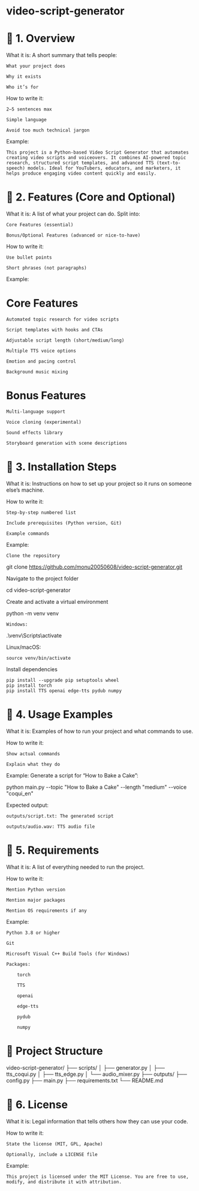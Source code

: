 # video-script-generator
 #  🎯 1. Overview

What it is:
A short summary that tells people:

    What your project does

    Why it exists

    Who it’s for

How to write it:

    2–5 sentences max

    Simple language

    Avoid too much technical jargon

Example:

    This project is a Python-based Video Script Generator that automates creating video scripts and voiceovers. It combines AI-powered topic research, structured script templates, and advanced TTS (text-to-speech) models. Ideal for YouTubers, educators, and marketers, it helps produce engaging video content quickly and easily.

#  🎯 2. Features (Core and Optional)

What it is:
A list of what your project can do.
Split into:

    Core Features (essential)

    Bonus/Optional Features (advanced or nice-to-have)

How to write it:

    Use bullet points

    Short phrases (not paragraphs)

Example:

#  Core Features

    Automated topic research for video scripts

    Script templates with hooks and CTAs

    Adjustable script length (short/medium/long)

    Multiple TTS voice options

    Emotion and pacing control

    Background music mixing

#  Bonus Features

    Multi-language support

    Voice cloning (experimental)

    Sound effects library

    Storyboard generation with scene descriptions

#  🎯 3. Installation Steps

What it is:
Instructions on how to set up your project so it runs on someone else’s machine.

How to write it:

    Step-by-step numbered list

    Include prerequisites (Python version, Git)

    Example commands

Example:

    Clone the repository

git clone https://github.com/monu20050608/video-script-generator.git

Navigate to the project folder

cd video-script-generator

Create and activate a virtual environment

python -m venv venv

    Windows:

.\venv\Scripts\activate

Linux/macOS:

    source venv/bin/activate

Install dependencies

    pip install --upgrade pip setuptools wheel
    pip install torch
    pip install TTS openai edge-tts pydub numpy

#  🎯 4. Usage Examples

What it is:
Examples of how to run your project and what commands to use.

How to write it:

    Show actual commands

    Explain what they do

Example:
Generate a script for “How to Bake a Cake”:

python main.py --topic "How to Bake a Cake" --length "medium" --voice "coqui_en"

Expected output:

    outputs/script.txt: The generated script

    outputs/audio.wav: TTS audio file

#  🎯 5. Requirements

What it is:
A list of everything needed to run the project.

How to write it:

    Mention Python version

    Mention major packages

    Mention OS requirements if any

Example:

    Python 3.8 or higher

    Git

    Microsoft Visual C++ Build Tools (for Windows)

    Packages:

        torch

        TTS

        openai

        edge-tts

        pydub

        numpy
# 📂 Project Structure

video-script-generator/
├── scripts/
│   ├── generator.py
│   ├── tts_coqui.py
│   ├── tts_edge.py
│   └── audio_mixer.py
├── outputs/
├── config.py
├── main.py
├── requirements.txt
└── README.md
#  🎯 6. License

What it is:
Legal information that tells others how they can use your code.

How to write it:

    State the license (MIT, GPL, Apache)

    Optionally, include a LICENSE file

Example:

    This project is licensed under the MIT License. You are free to use, modify, and distribute it with attribution.


